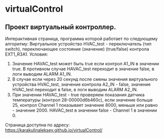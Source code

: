 # virtualControl
## Проект виртуальный контроллер.  
Интерактивная страница, программа которой работает по следующему алгоритму: Виртуальное устройство HVAC_test - переключатель (тип switch), переключающее состояние (значение) (true/false) контрола EXT1_R3A1. Условия:
1.	Значение HAVAC_test может быть true если контрол A1_IN в значении true. В противном случае HAVAC_test переходит в значение false, в логи выводим ALARM A1_IN.
2.	В случае если через 20 секунд после смены значения виртуального устройства HVAC_test, значение контрола A2_IN - false, значение HVAC_test переходит в false, в логи выводим ALARM A2_IN.
3.	При значении HAVAC_test - true проверяем показания датчика температуры (контрол 28-00000d6b460c), если значение больше 25, контрол Channel 1 показывает значение 8000, меньше или равно - значение 2000. HAVAC_test в значении false - Channel 1 в значении 0.

Страница доступна по адресу: https://karakulinaleksey.github.io/virtualControl/
